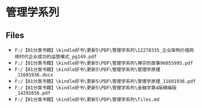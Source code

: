 # 管理学系列

## Files

- `F:/【01分类书籍】\kindle好书\更新5\PDF\管理学系列\12278335_企业架构价值网络时代企业成功的运营模式_pg149.pdf`
- `F:/【01分类书籍】\kindle好书\更新5\PDF\管理学系列\禅宗的故事96055995.pdf`
- `F:/【01分类书籍】\kindle好书\更新5\PDF\管理学系列\管理学原理_11601936.docx`
- `F:/【01分类书籍】\kindle好书\更新5\PDF\管理学系列\管理学原理_11601936.pdf`
- `F:/【01分类书籍】\kindle好书\更新5\PDF\管理学系列\金融学第4版精编版_14291656.pdf`
- `F:/【01分类书籍】\kindle好书\更新5\PDF\管理学系列\files.md`
